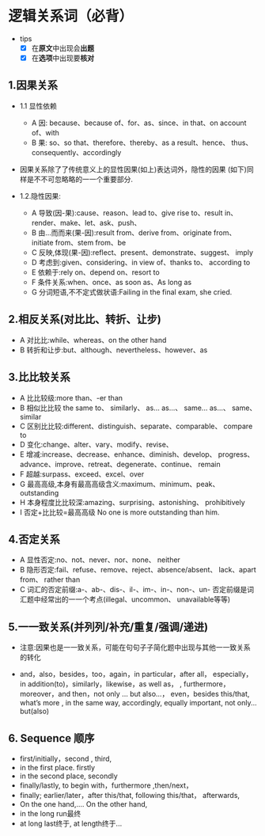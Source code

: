 # 逻辑关系词（必背）

- tips
  - [x] 在**原文**中出现会**出题**
  - [x] 在**选项**中出现要**核对**

## 1.因果关系

- 1.1 显性依赖
  - A 因: because、because of、for、as、since、in that、on account of、with
  - B 果: so、so that、therefore、thereby、as a result、hence、 thus、consequently、accordingly

- 因果关系除了了传统意义上的显性因果(如上)表达词外，隐性的因果 (如下)同样是不不可忽略略的⼀一个重要部分.

- 1.2.隐性因果:
  - A 导致(因-果):cause、reason、lead to、give rise to、result in、render、make、let、ask、push、
  - B 由...⽽而来(果-因):result from、derive from、originate from、 initiate from、stem from、be
  - C 反映,体现(果-因):reflect、present、demonstrate、suggest、 imply
  - D 考虑到:given、considering、in view of、thanks to、 according to
  - E 依赖于:rely on、depend on、resort to
  - F 条件关系:when、once、as soon as、As long as
  - G 分词短语,不不定式做状语:Failing in the final exam, she cried.

## 2.相反关系(对⽐比、转折、让步)

- A 对⽐比:while、whereas、on the other hand
- B 转折和让步:but、although、nevertheless、however、as

## 3.⽐比较关系

- A ⽐比较级:more than、-er than
- B 相似⽐比较 the same to、 similarly、 as... as...、 same... as...、 same、similar
- C 区别⽐比较:different、distinguish、separate、comparable、 compare to
- D 变化:change、alter、vary、modify、revise、
- E 增减:increase、decrease、enhance、diminish、develop、 progress、advance、improve、retreat、degenerate、continue、 remain
- F 超越:surpass、exceed、excel、over
- G 最⾼高级,本身有最⾼高级含义:maximum、minimum、peak、 outstanding
- H 本身程度⽐比较深:amazing、surprising、astonishing、 prohibitively
- I 否定+⽐比较=最⾼高级 No one is more outstanding than him.

## 4.否定关系

- A 显性否定:no、not、never、nor、none、 neither
- B 隐形否定:fail、refuse、remove、reject、absence/absent、 lack、apart from、 rather than
- C 词汇的否定前缀:a-、ab-、dis-、il-、im-、in-、non-、un- 否定前缀是词汇题中经常出的⼀一个考点(illegal、uncommon、 unavailable等等)

## 5.⼀一致关系(并列列/补充/重复/强调/递进)

- 注意:因果也是⼀一致关系，可能在句句⼦子简化题中出现与其他⼀一致关系 的转化

- and，also，besides，too，again，in particular，after all， especially，in addition(to)，similarly，likewise，as well as， , furthermore，moreover，and then，not only ... but also...， even，besides this/that, what’s more , in the same way, accordingly, equally important, not only... but(also)

## 6. Sequence 顺序

- first/initially，second , third,
- in the first place. firstly
- in the second place, secondly
- finally/lastly, to begin with，furthermore ,then/next，
- finally; earlier/later，after this/that, following this/that， afterwards,
- On the one hand,.... On the other hand,
- in the long run最终
- at long last终于, at length终于...
